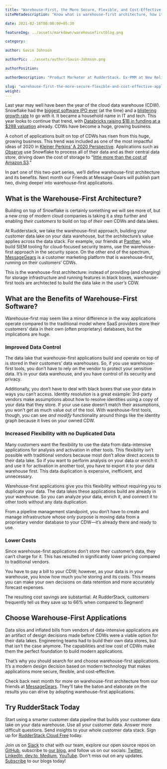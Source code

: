 ```yaml
---
title: "Warehouse-First, the More Secure, Flexible, and Cost-Effective Application Architecture"
siteMetadescription: "Know what is warehouse-first architecture, how it works, and whether warehouse-first is the way to go for your data stack."

date: 2021-02-16T00:00:00+05:30

featureImg: ../assets/markdown/warehousefirstblog.png

category:

author: Gavin Johnson

authorPic: ../assets/author/Gavin-Johnson.png

authorPosition:

authorDescription: "Product Marketer at RudderStack. Ex-PMM at New Relic & AT&T. Ex-consultant at Deloitte. Ex-sys admin. (Sometimes) Ex-developer."

slug: "warehouse-first-the-more-secure-flexible-and-cost-effective-application-architecture"
weight: 
---
```


Last year may well have been the year of the cloud data warehouse (CDW). Snowflake had the [biggest software IPO ever](https://www.cnn.com/2020/09/16/investing/snowflake-ipo/index.html) (at the time) and a [blistering growth rate](https://www.cnbc.com/2020/12/02/snowflake-snow-earnings-q3-2021.html) to go with it. It became a household name in IT and tech. This year looks to continue that trend, with [Databricks raising $1B in funding at a $28B valuation](https://www.cnbc.com/2020/12/02/snowflake-snow-earnings-q3-2021.html) already. CDWs have become a huge, growing business.

A cohort of applications built on top of CDWs has risen from this huge, growing business. This trend was included as one of the most impactful ideas of 2020 in [Kleiner Perkins’ A 2020 Perspective](https://www.kleinerperkins.com/perspectives/a-2020-perspective/). Applications such as [Observe](https://www.observeinc.com/blog/welcome-to-observe/) use Snowflake to process all of their data and as their central data store, driving down the cost of storage to “[little more than the cost of Amazon S3](https://www.observeinc.com/blog/welcome-to-observe/).”

In part one of this two-part series, we’ll define warehouse-first architecture and its benefits. Next month our Friends at Message Gears will publish part two, diving deeper into warehouse-first applications.


## What is the Warehouse-First Architecture?

Building on top of Snowflake is certainly something we will see more of, but a new crop of modern cloud companies is taking it a step further and enabling _their customers_ to build on top of _their own_ CDWs and data lakes. 

At Rudderstack, we take the warehouse-first approach, building your customer data lake on your data warehouse, but the architecture’s value applies across the data stack. For example, our friends at [Panther](https://runpanther.io/), who build SIEM tooling for cloud-focused security teams, use the warehouse-first approach in the security space. On the other end of the spectrum, [MessageGears](https://messagegears.com/) is a customer marketing platform that is warehouse-first, running on their customers’ CDWs. 

This is the warehouse-first architecture: instead of providing (and charging) for storage infrastructure and running features in black boxes, warehouse-first tools are architected to build the data lake in the _user’s_ CDW. 


## What are the Benefits of Warehouse-First Software?

Warehouse-first may seem like a minor difference in the way applications operate compared to the traditional model where SaaS providers store their customers’ data in their own (often proprietary) databases, but the implications are huge. 


### Improved Data Control

The data lake that warehouse-first applications build and operate on top of is stored in their customers’ data warehouses. So, if you use warehouse-first tools, you don’t have to rely on the vendor to protect your sensitive data. It’s in your data warehouse, and you have control of its security and privacy. 

Additionally, you don’t have to deal with black boxes that use your data in ways you can’t access. Identity resolution is a great example: 3rd-party vendors make assumptions about how to resolve identities using a copy of your data that they store. If your use case doesn’t match their assumptions, you won’t get as much value out of the tool. With warehouse-first tools, though, you can see _and modify_ functionality around things like the identity graph because it lives on your owned CDW. 


### Increased Flexibility with no Duplicated Data

Many customers want the flexibility to use the data from data-intensive applications for analysis and activation in other tools. This flexibility isn’t possible with traditional vendors because most don’t allow direct access to their data lake. So if you want to perform analysis on your data or enrich it and use it for activation in another tool, you have to export it to your data warehouse first. This data duplication is expensive, inefficient, and unnecessary.

Warehouse-first applications give you this flexibility without requiring you to duplicate your data. The data lakes these applications build are already in your warehouse. So you can analyze your data, enrich it, and connect it to other tools without any data duplication.

From a pipeline management standpoint, you don’t have to create and manage infrastructure whose only purpose is moving data from a proprietary vendor database to your CDW—it’s already there and ready to use. 


### Lower Costs

Since warehouse-first applications don’t store their customer’s data, they can’t charge for it. This has resulted in significantly lower pricing compared to traditional vendors.

You have to pay a bill to your CDW; however, as your data is in your warehouse, you know how much you’re storing and its costs. This means you can make your own decisions on data retention and more accurately forecast expenses.

The resulting cost savings are substantial. At RudderStack, customers frequently tell us they save up to 66% when compared to Segment!


## Choose Warehouse-First Applications

Data silos and inflated bills from vendors of data-intensive applications are an artifact of design decisions made before CDWs were a viable option for their data lakes. Engineering teams had to build their own data stores, but that isn’t the case anymore. The capabilities and low cost of CDWs make them the perfect foundation to build modern applications.

That’s why you should search for and choose warehouse-first applications. It’s a modern design decision based on modern technology that makes applications more secure, flexible, and cost-effective.


Check back next month for more on warehouse-first architecture from our friends at [MessageGears](https://messagegears.com/). They’ll take the baton and elaborate on the results you can drive by adopting warehouse-first applications.


## Try RudderStack Today

Start using a smarter customer data pipeline that builds your customer data lake on your data warehouse. Use all your customer data. Answer more difficult questions. Send insights to your whole customer data stack. Sign up for [RudderStack Cloud Free](https://app.rudderlabs.com/signup?type=freetrial) today.

Join us on [Slack](https://resources.rudderstack.com/join-rudderstack-slack) to chat with our team, explore our open source repos on<span style="text-decoration:underline;"> [GitHub](https://github.com/rudderlabs)</span>, subscribe to [our blog](https://rudderstack.com/blog/), and follow us on our socials: [Twitter](https://twitter.com/RudderStack)<span style="text-decoration:underline;">, [LinkedIn](https://www.linkedin.com/company/rudderlabs/), [dev.to](https://dev.to/rudderstack), [Medium](https://rudderstack.medium.com/)</span>, [YouTube](https://www.youtube.com/channel/UCgV-B77bV_-LOmKYHw8jvBw). Don't miss out on any updates. [Subscribe](https://rudderstack.com/blog/) to our blogs today!
